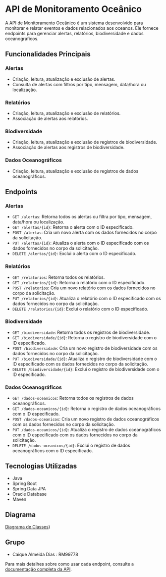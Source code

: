 # API de Monitoramento Oceânico

A API de Monitoramento Oceânico é um sistema desenvolvido para monitorar e relatar eventos e dados relacionados aos oceanos. Ele fornece endpoints para gerenciar alertas, relatórios, biodiversidade e dados oceanográficos.

## Funcionalidades Principais

### Alertas
- Criação, leitura, atualização e exclusão de alertas.
- Consulta de alertas com filtros por tipo, mensagem, data/hora ou localização.

### Relatórios
- Criação, leitura, atualização e exclusão de relatórios.
- Associação de alertas aos relatórios.

### Biodiversidade
- Criação, leitura, atualização e exclusão de registros de biodiversidade.
- Associação de alertas aos registros de biodiversidade.

### Dados Oceanográficos
- Criação, leitura, atualização e exclusão de registros de dados oceanográficos.

## Endpoints

### Alertas
- `GET /alertas`: Retorna todos os alertas ou filtra por tipo, mensagem, data/hora ou localização.
- `GET /alertas/{id}`: Retorna o alerta com o ID especificado.
- `POST /alertas`: Cria um novo alerta com os dados fornecidos no corpo da solicitação.
- `PUT /alertas/{id}`: Atualiza o alerta com o ID especificado com os dados fornecidos no corpo da solicitação.
- `DELETE /alertas/{id}`: Exclui o alerta com o ID especificado.

### Relatórios
- `GET /relatorios`: Retorna todos os relatórios.
- `GET /relatorios/{id}`: Retorna o relatório com o ID especificado.
- `POST /relatorios`: Cria um novo relatório com os dados fornecidos no corpo da solicitação.
- `PUT /relatorios/{id}`: Atualiza o relatório com o ID especificado com os dados fornecidos no corpo da solicitação.
- `DELETE /relatorios/{id}`: Exclui o relatório com o ID especificado.

### Biodiversidade
- `GET /biodiversidade`: Retorna todos os registros de biodiversidade.
- `GET /biodiversidade/{id}`: Retorna o registro de biodiversidade com o ID especificado.
- `POST /biodiversidade`: Cria um novo registro de biodiversidade com os dados fornecidos no corpo da solicitação.
- `PUT /biodiversidade/{id}`: Atualiza o registro de biodiversidade com o ID especificado com os dados fornecidos no corpo da solicitação.
- `DELETE /biodiversidade/{id}`: Exclui o registro de biodiversidade com o ID especificado.

### Dados Oceanográficos
- `GET /dados-oceanicos`: Retorna todos os registros de dados oceanográficos.
- `GET /dados-oceanicos/{id}`: Retorna o registro de dados oceanográficos com o ID especificado.
- `POST /dados-oceanicos`: Cria um novo registro de dados oceanográficos com os dados fornecidos no corpo da solicitação.
- `PUT /dados-oceanicos/{id}`: Atualiza o registro de dados oceanográficos com o ID especificado com os dados fornecidos no corpo da solicitação.
- `DELETE /dados-oceanicos/{id}`: Exclui o registro de dados oceanográficos com o ID especificado.

## Tecnologias Utilizadas
- Java
- Spring Boot
- Spring Data JPA
- Oracle Database
- Maven
## Diagrama
[Diagrama de Classes](https://github.com/caiquealm/GlobalSolution_3Semestre/blob/main/documentacao/GS_OCEANHEALTHMONITORING.png))

## Grupo
- Caique Almeida Dias : RM99778

Para mais detalhes sobre como usar cada endpoint, consulte a [documentação completa da API](link_para_documentacao).

